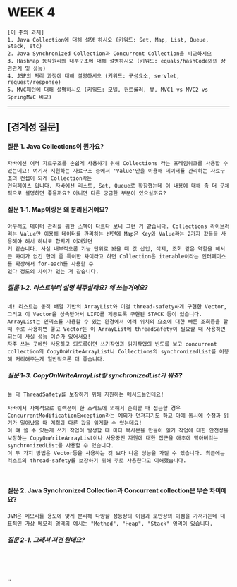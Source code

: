 # WEEK 4

```
[이 주의 과제]
1. Java Collection에 대해 설명 하시오 (키워드: Set, Map, List, Queue, Stack, etc)
2. Java Synchronized Collection과 Concurrent Collection을 비교하시오
3. HashMap 동작원리와 내부구조에 대해 설명하시오 (키워드: equals/hashCode와의 상관관계 및 성능)
4. JSP의 처리 과정에 대해 설명하시오 (키워드: 구성요소, servlet, request/response)
5. MVC패턴에 대해 설명하시오 (키워드: 모델, 컨트롤러, 뷰, MVC1 vs MVC2 vs SpringMVC 비교)
```


-----


## [경계성 질문]

#### 질문 1. Java Collections이 뭔가요?
```
자바에선 여러 자료구조를 손쉽게 사용하기 위해 Collections 라는 프레임워크를 사용할 수 있는데요! 여기서 지원하는 자료구조 중에서 'Value'만을 이용해 데이터를 관리하는 자료구조의 컨셉이 되게 Collection라는
인터페이스 입니다. 자바에선 리스트, Set, Queue로 확장했는데 이 내용에 대해 좀 더 구체적으로 설명하면 좋을까요? 아니면 다른 궁금한 부분이 있으실까요?
```


#### 질문 1-1. Map이랑은 왜 분리된거예요?
```
아무래도 데이터 관리를 위한 스펙이 다르다 보니 그런 거 같습니다. Collections 라이브러리는 Value만 이용해 데이터를 관리하는 반면에 Map은 Key와 Value라는 2가지 값들을 사용해야 해서 하나로 합치기 어려웠던
거 같습니다. 사실 내부적으론 기능 단위로 봤을 때 값 삽입, 삭제, 조회 같은 역할을 해서 큰 차이가 없긴 한데 좀 특이한 차이라고 하면 Collection은 iterable이라는 인터페이스를 확장해서 for-each를 사용할 수
있다 정도의 차이가 있는 거 같습니다.
```

##### 질문 1-2. 리스트부터 설명 해주실래요? 왜 쓰는거에요?
```
네! 리스트는 동적 배열 기반의 ArrayList와 이걸 thread-safety하게 구현한 Vector, 그리고 이 Vector을 상속받아서 LIFO를 제공토록 구현된 STACK 등이 있습니다.
ArrayList는 인덱스를 사용할 수 있는 환경에서 여러 위치의 요소에 대한 빠른 조회등을 할 때 주로 사용하면 좋고 Vector는 이 ArrayList에 threadSafety이 필요할 때 사용하면 되는데 사실 성능 이슈가 있어서요!
자주 쓰는 곳에만 사용하고 되도록이면 쓰기작업과 읽기작업의 빈도를 보고 concurrent collection의 CopyOnWriteArrayList나 Collections의 synchronizedList를 이용해 처리해주는게 일반적으론 더 좋습니다.
```

##### 질문 1-3. CopyOnWriteArrayList랑 synchronizedList가 뭐죠?
```
둘 다 ThreadSafety를 보장하기 위해 지원하는 메서드들인데요!

자바에서 자체적으로 컬렉션이 한 스레드에 의해서 순회할 때 접근할 경우 ConcurrentModificationException라는 예외가 던져지기도 하고 아예 동시에 수정과 읽기가 일어났을 때 계획과 다른 값을 읽게할 수 있는데요!
이 떄 쓸 수 있는게 쓰기 작업이 발생할 때 마다 복사본을 만들어 읽기 작업에 대한 안전성을 보장하는 CopyOnWriteArrayList이나 사용중인 자원에 대한 접근을 애초에 막아버리는 synchronizedList를 사용할 수 있습니다.
이 두 가지 방법은 Vector등을 사용하는 것 보다 나은 성능을 가질 수 있습니다. 최근에는 리스트의 thread-safety를 보장하기 위해 주로 사용한다고 이해했습니다.
```


<br>



#### 질문 2. Java Synchronized Collection과 Concurrent collection은 무슨 차이에요?
```
JVM은 메모리를 용도에 맞게 분리해 다양핱 성능상의 이점과 보안상의 이점을 가져가는데 대표적인 가상 메모리 영역의 예시는 "Method", "Heap", "Stack" 영역이 있습니다.

```

##### 질문 2-1. 그래서 저건 뭔데요?
```

```

<br>


..
